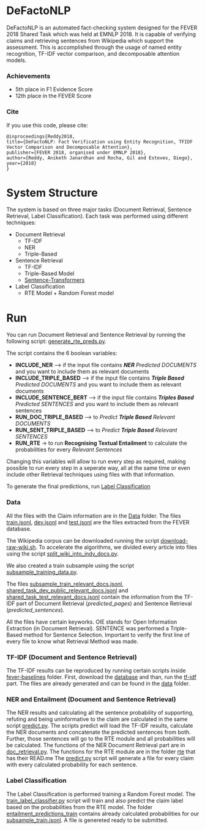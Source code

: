 # DeFactoNLP

DeFactoNLP is an automated fact-checking system designed for the FEVER 2018 Shared Task which was held at EMNLP 2018. It is capable of verifying claims and retrieving sentences from Wikipedia which support the assessment. This is accomplished through the usage of named entity recognition, TF-IDF vector comparison, and decomposable attention models.

### Achievements 
* 5th place in F1 Evidence Score
* 12th place in the FEVER Score 
### Cite
If you use this code, please cite:

```
@inproceedings{Reddy2018, 
title={DeFactoNLP: Fact Verification using Entity Recognition, TFIDF Vector Comparison and Decomposable Attention}, 
publisher={FEVER 2018, organised under EMNLP 2018}, 
author={Reddy, Aniketh Janardhan and Rocha, Gil and Esteves, Diego},
year={2018}
}
```

# System Structure 

The system is based on three major tasks (Document Retrieval, Sentence Retrieval, Label Classification). Each task was performed using different techniques:

* Document Retrieval
  * TF-IDF 
  * NER
  * Triple-Based
* Sentence Retrieval
  * TF-IDF
  * Triple-Based Model
  * [Sentence-Transformers](https://github.com/UKPLab/sentence-transformers)
* Label Classification
  * RTE Model + Random Forest model

# Run

You can run Document Retrieval and Sentence Retrieval by running the following script: [generate_rte_preds.py](/generate_rte_preds.py).

The script contains the 6 boolean variables:
* **INCLUDE_NER** --> if the input file contains ***NER** Predicted DOCUMENTS* and you want to include them as relevant documents
* **INCLUDE_TRIPLE_BASED** --> if the input file contains ***Triple Based** Predicted DOCUMENTS* and you want to include them as relevant documents
* **INCLUDE_SENTENCE_BERT** --> if the input file contains ***Triples Based** Predicted SENTENCES* and you want to include them as relevant sentences
* **RUN_DOC_TRIPLE_BASED** --> to *Predict **Triple Based** Relevant DOCUMENTS* 
* **RUN_SENT_TRIPLE_BASED** --> to *Predict **Triple Based** Relevant SENTENCES* 
* **RUN_RTE** -> to run **Recognising Textual Entailment** to calculate the probabilities for every *Relevant Sentences*

Changing this variables will allow to run every step as required, making possible to run every step in a seperate way, all at the same time or even include other Retrieval techniques using files with that information.

To generate the final predictions, run [Label Classification](#Label-Classification)

### Data

All the files with the Claim information are in the [Data](/data) folder.
The files [train.jsonl](/data/train.jsonl), [dev.jsonl](/data/dev.jsonl) and [test.jsonl](/data/test.jsonl) are the files extracted from the FEVER database.  

The Wikipedia corpus can be downloaded running the script [download-raw-wiki.sh](/fever-baselines/scripts/download-raw-wiki.sh). To accelerate the algorithms, we divided every article into files using the script [split_wiki_into_indv_docs.py](split_wiki_into_indv_docs.py).

We also created a train subsample using the script [subsample_training_data.py](subsample_training_data.py).

The files [subsample_train_relevant_docs.jsonl](/data/subsample_train_relevant_docs.jsonl), [shared_task_dev_public_relevant_docs.jsonl](/data/shared_task_dev_public_relevant_docs.jsonl) and [shared_task_test_relevant_docs.jsonl](/data/shared_task_test_relevant_docs.jsonl) contain the information from the TF-IDF part of Document Retrieval (*predicted_pages*) and Sentence Retrieval (*predicted_sentences*). 

All the files have certain keyworks. OIE stands for Open Information Extraction (in Document Retrieval). SENTENCE was performed a Triple-Based method for Sentence Selection. Important to verify the first line of every file to know what Retrieval Method was made.

### TF-IDF (Document and Sentence Retrieval)

The TF-IDF results can be reproduced by running certain scripts inside [fever-baselines](/fever-baselines/) folder. First, download the [database](/fever-baselines#data-preparation) and than, run the [tf-idf](/fever-baselines#evidence-retrieval-evaluation) part. 
The files are already generated and can be found in the [data](/data) folder.

### NER and Entailment (Document and Sentence Retrieval)

The NER results and calculating all the sentence probability of supporting, refuting and being uninformative to the claim are calculated in the same script [predict.py](predict.py).
The scripts predict will load the TF-IDF results, calculate the NER documents and concatenate the predicted sentences from both. Further, those sentences will go to the RTE module and all probabilities will be calculated.
The functions of the NER Document Retrieval part are in [doc_retrieval.py](doc_retrieval.py).
The functions for the RTE module are in the folder [rte](/rte) that has their READ.me
The [predict.py](predict.py) script will generate a file for every claim with every calculated probability for each sentence.

### Label Classification

The Label Classification is performed training a Random Forest model. The [train_label_classifier.py](train_label_classifier.py) script will train and also predict the claim label based on the probabilities from the RTE model. 
The folder [entailment_predictions_train](/rte/entailment_predictions_train/) contains already calculated probabilities for our [subsample_train.jsonl](/data/subsample_train.jsonl). A file is genereted ready to be submitted.

